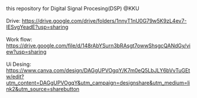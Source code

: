 this repository for Digital Signal Procesing(DSP) @KKU
<br><br>
Drive: https://drive.google.com/drive/folders/1nnyT1nU0G79w5K9zL4ev7-IESvgYeadE?usp=sharing
<br><br>
Work flow: https://drive.google.com/file/d/148rAbYSurn3bRAsgt7owwShsgcQANdGy/view?usp=sharing
<br><br>
Ui Desing: https://www.canva.com/design/DAGgUPVOgqY/K7m0eQ5LbJLY6bVvTuGEtw/edit?utm_content=DAGgUPVOgqY&utm_campaign=designshare&utm_medium=link2&utm_source=sharebutton